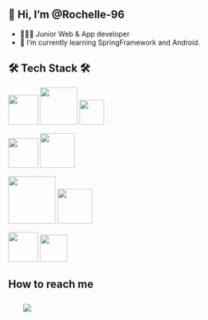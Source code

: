 ## 👋 Hi, I’m @Rochelle-96
- 👩🏻‍💼   Junior Web & App developer
- 🌱 I’m currently learning SpringFramework and Android.



## 🛠 Tech Stack 🛠

<img src="https://img.shields.io/badge/JAVA-007396?style=for-the-badge&logo=java&logoColor=white" width="60px"> <img src="https://img.shields.io/badge/Spring-6DB33F?style=for-the-badge&logo=Spring&logoColor=white" width="75px"/> <img src="https://img.shields.io/badge/JSP-007396?style=flat-square&logo=java&logoColor=white" width="50px"/>

<img src="https://img.shields.io/badge/mysql-4479A1?style=for-the-badge&logo=mysql&logoColor=white" width="60px"/> <img src="https://img.shields.io/badge/mariaDB-003545?style=for-the-badge&logo=mariaDB&logoColor=white" width="70px"/>

<img src="https://img.shields.io/badge/javascript-F7DF1E?style=for-the-badge&logo=javascript&logoColor=black" width="95px"/> <img src="https://img.shields.io/badge/jquery-0769AD?style=for-the-badge&logo=jquery&logoColor=white" width="70px"/>

<img src="https://img.shields.io/badge/html-E34F26?style=for-the-badge&logo=html5&logoColor=white" width="60px"/> <img src="https://img.shields.io/badge/css-1572B6?style=for-the-badge&logo=css3&logoColor=white" width="55px"/>

## How to reach me 
 <a href="mailto:greatparkhc@gmail.com">
        <img src="https://img.shields.io/badge/Gmail-D14836?style=for-the-badge&logo=naver"
            style="height: auto; margin-left: 20px; margin-right: 20px; padding: 10px;"/>
    </a>
<!---
Rochelle-96/Rochelle-96 is a ✨ special ✨ repository because its `README.md` (this file) appears on your GitHub profile.
You can click the Preview link to take a look at your changes.
--->
